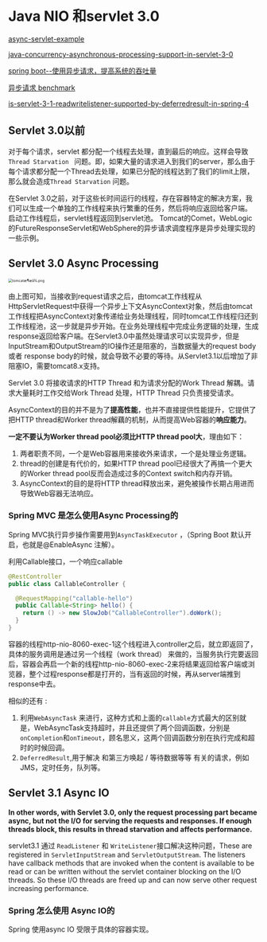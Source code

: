 # Java NIO 和servlet 3.0

[async-servlet-example](https://www.journaldev.com/2008/async-servlet-example)

[java-concurrency-asynchronous-processing-support-in-servlet-3-0](https://www.javaworld.com/article/2077995/java-concurrency-asynchronous-processing-support-in-servlet-3-0.html)

[spring boot--使用异步请求，提高系统的吞吐量](https://blog.csdn.net/liuchuanhong1/article/details/78744138)  

[异步请求 benchmark](https://www.jianshu.com/p/7e5290223246)

[is-servlet-3-1-readwritelistener-supported-by-deferredresult-in-spring-4](https://stackoverflow.com/questions/28828355/is-servlet-3-1-readwritelistener-supported-by-deferredresult-in-spring-4)

## Servlet 3.0以前

对于每个请求，servlet 都分配一个线程去处理，直到最后的响应。这样会导致`Thread Starvation ` 问题。即，如果大量的请求进入到我们的server，那么由于每个请求都分配一个Thread去处理，如果已分配的线程达到了我们的limit上限，那么就会造成`Thread Starvation` 问题。

 在Servlet 3.0之前，对于这些长时间运行的线程，存在容器特定的解决方案，我们可以生成一个单独的工作线程来执行繁重的任务，然后将响应返回给客户端。 启动工作线程后，servlet线程返回到servlet池。 Tomcat的Comet，WebLogic的FutureResponseServlet和WebSphere的异步请求调度程序是异步处理实现的一些示例。

## Servlet 3.0 Async Processing



<img src="https://static.oschina.net/uploads/img/201710/24080523_8BkS.png" alt="tomcatæ¶æå¾.png" style="zoom:50%;" />

由上图可知，当接收到request请求之后，由tomcat工作线程从HttpServletRequest中获得一个异步上下文AsyncContext对象，然后由tomcat工作线程把AsyncContext对象传递给业务处理线程，同时tomcat工作线程归还到工作线程池，这一步就是异步开始。在业务处理线程中完成业务逻辑的处理，生成response返回给客户端。在Servlet3.0中虽然处理请求可以实现异步，但是InputStream和OutputStream的IO操作还是阻塞的，当数据量大的request body 或者 response body的时候，就会导致不必要的等待。从Servlet3.1以后增加了非阻塞IO，需要tomcat8.x支持。



Servlet 3.0 将接收请求的HTTP Thread 和为请求分配的Work Thread 解耦。请求大量耗时工作交给Work Thread 处理，HTTP Thread 只负责接受请求。

AsyncContext的目的并不是为了**提高性能**，也并不直接提供性能提升，它提供了把HTTP thread和Worker thread解藕的机制，从而提高Web容器的**响应能力**。

**一定不要认为Worker thread pool必须比HTTP thread pool大**，理由如下：

1. 两者职责不同，一个是Web容器用来接收外来请求，一个是处理业务逻辑。
2. thread的创建是有代价的，如果HTTP thread pool已经很大了再搞一个更大的Worker thread pool反而会造成过多的Context switch和内存开销。
3. AsyncContext的目的是将HTTP thread释放出来，避免被操作长期占用进而导致Web容器无法响应。

### Spring MVC 是怎么使用Async Processing的

Spring MVC执行异步操作需要用到`AsyncTaskExecutor` ，（Spring Boot 默认开启，也就是@EnableAsync 注解）。



利用Callable接口，一个响应callable 

```java
@RestController
public class CallableController {

  @RequestMapping("callable-hello")
  public Callable<String> hello() {
    return () -> new SlowJob("CallableController").doWork();
  }
}
```

 容器的线程http-nio-8060-exec-1这个线程进入controller之后，就立即返回了，具体的服务调用是通过另一个线程（work thread） 来做的，当服务执行完要返回后，容器会再启一个新的线程http-nio-8060-exec-2来将结果返回给客户端或浏览器，整个过程response都是打开的，当有返回的时候，再从server端推到response中去。 

相似的还有 :

1. 利用`WebAsyncTask` 来进行，这种方式和上面的`callable`方式最大的区别就是，WebAsyncTask支持超时，并且还提供了两个回调函数，分别是`onCompletion`和`onTimeout`，顾名思义，这两个回调函数分别在执行完成和超时的时候回调。
2.  `DeferredResult`,用于解决 和第三方唤起 / 等待数据等等 有关的请求，例如JMS，定时任务，队列等。



##  Servlet 3.1 Async IO

**In other words, with Servlet 3.0, only the request processing part became async, but not the I/O for serving the requests and responses. If enough threads block, this results in thread starvation and affects performance.**

servlet3.1 通过	`ReadListener` 和 `WriteListener`接口解决这种问题，These are registered in `ServletInputStream` and `ServletOutputStream`. The listeners have callback methods that are invoked when the content is available to be read or can be written without the servlet container blocking on the I/O threads. So these I/O threads are freed up and can now serve other request increasing performance. 

### Spring 怎么使用 Async IO的

Spring 使用async IO 受限于具体的容器实现。
